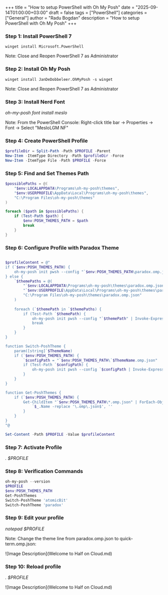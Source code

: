 
+++
title = "How to setup PowerShell with Oh My Posh"
date = "2025-09-14T01:00:00+03:00"
draft = false
tags = ["PowerShell"]
categories = ["General"]
author = "Radu Bogdan"
description = "How to setup PowerShell with Oh My Posh"
+++
### Step 1: Install PowerShell 7

```
winget install Microsoft.PowerShell
```

Note: Close and Reopen PowerShell 7 as Administrator

### Step 2: Install Oh My Posh

```
winget install JanDeDobbeleer.OhMyPosh -s winget
```

Note: Close and Reopen PowerShell 7 as Administrator

### Step 3: Install Nerd Font

*oh-my-posh font install meslo*

Note: From the PowerShell Console: Right-click title bar → Properties → Font → Select "MesloLGM NF"

### Step 4: Create PowerShell Profile

```powershell
$profileDir = Split-Path -Path $PROFILE -Parent
New-Item -ItemType Directory -Path $profileDir -Force
New-Item -ItemType File -Path $PROFILE -Force

```

### Step 5: Find and Set Themes Path

```powershell
$possiblePaths = @(
    "$env:LOCALAPPDATA\Programs\oh-my-posh\themes",
    "$env:USERPROFILE\AppData\Local\Programs\oh-my-posh\themes",
    "C:\Program Files\oh-my-posh\themes"
)

foreach ($path in $possiblePaths) {
    if (Test-Path $path) {
        $env:POSH_THEMES_PATH = $path
        break
    }
}

```


### Step 6: Configure Profile with Paradox Theme


```powershell

$profileContent = @"
if (`$env:POSH_THEMES_PATH) {
    oh-my-posh init pwsh --config "`$env:POSH_THEMES_PATH\paradox.omp.json" | Invoke-Expression
} else {
    `$themePaths = @(
        "`$env:LOCALAPPDATA\Programs\oh-my-posh\themes\paradox.omp.json",
        "`$env:USERPROFILE\AppData\Local\Programs\oh-my-posh\themes\paradox.omp.json",
        "C:\Program Files\oh-my-posh\themes\paradox.omp.json"
    )
    
    foreach (`$themePath in `$themePaths) {
        if (Test-Path `$themePath) {
            oh-my-posh init pwsh --config "`$themePath" | Invoke-Expression
            break
        }
    }
}

function Switch-PoshTheme {
    param([string]`$ThemeName)
    if (`$env:POSH_THEMES_PATH) {
        `$configPath = "`$env:POSH_THEMES_PATH\`$ThemeName.omp.json"
        if (Test-Path `$configPath) {
            oh-my-posh init pwsh --config `$configPath | Invoke-Expression
        }
    }
}

function Get-PoshThemes {
    if (`$env:POSH_THEMES_PATH) {
        Get-ChildItem "`$env:POSH_THEMES_PATH\*.omp.json" | ForEach-Object {
            `$_.Name -replace '\.omp\.json$', ''
        }
    }
}
"@

Set-Content -Path $PROFILE -Value $profileContent

```
### Step 7: Activate Profile

*. $PROFILE*

### Step 8: Verification Commands


```powershell
oh-my-posh --version
$PROFILE
$env:POSH_THEMES_PATH
Get-PoshThemes
Switch-PoshTheme 'atomicBit'
Switch-PoshTheme 'paradox'
```
### Step 9: Edit your profile

*notepad $PROFILE*

Note: Change the theme line from paradox.omp.json to quick-term.omp.json:

![Image Description](Welcome to Half on Cloud.md)

### Step 10: Reload profile

*. $PROFILE*

![Image Description](Welcome to Half on Cloud.md)


